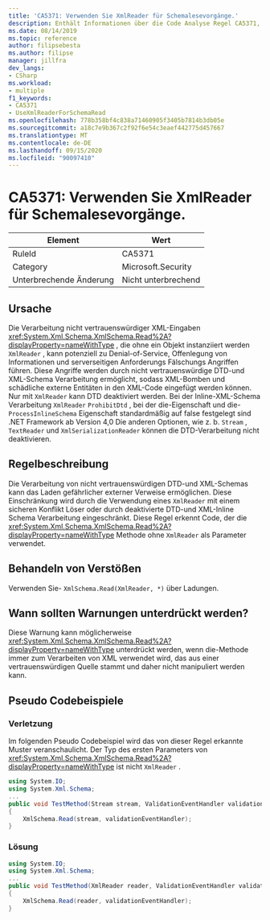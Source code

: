 ```yaml
---
title: 'CA5371: Verwenden Sie XmlReader für Schemalesevorgänge.'
description: Enthält Informationen über die Code Analyse Regel CA5371, einschließlich der Gründe, der Behebung von Verstößen und der Zeit, zu der Sie unterdrückt werden soll.
ms.date: 08/14/2019
ms.topic: reference
author: filipsebesta
ms.author: filipse
manager: jillfra
dev_langs:
- CSharp
ms.workload:
- multiple
f1_keywords:
- CA5371
- UseXmlReaderForSchemaRead
ms.openlocfilehash: 778b358bf4c838a71460905f3405b7814b3db05e
ms.sourcegitcommit: a18c7e9b367c2f92f6e54c3eaef442775d457667
ms.translationtype: MT
ms.contentlocale: de-DE
ms.lasthandoff: 09/15/2020
ms.locfileid: "90097410"
---
```

# <a name="ca5371-use-xmlreader-for-schema-read"></a>CA5371: Verwenden Sie XmlReader für Schemalesevorgänge.

|Element|Wert|
|-|-|
|RuleId|CA5371|
|Category|Microsoft.Security|
|Unterbrechende Änderung|Nicht unterbrechend|

## <a name="cause"></a>Ursache

Die Verarbeitung nicht vertrauenswürdiger XML-Eingaben <xref:System.Xml.Schema.XmlSchema.Read%2A?displayProperty=nameWithType> , die ohne ein Objekt instanziiert werden `XmlReader` , kann potenziell zu Denial-of-Service, Offenlegung von Informationen und serverseitigen Anforderungs Fälschungs Angriffen führen. Diese Angriffe werden durch nicht vertrauenswürdige DTD-und XML-Schema Verarbeitung ermöglicht, sodass XML-Bomben und schädliche externe Entitäten in den XML-Code eingefügt werden können. Nur mit `XmlReader` kann DTD deaktiviert werden. Bei der Inline-XML-Schema Verarbeitung `XmlReader` `ProhibitDtd` , bei der die-Eigenschaft und die- `ProcessInlineSchema` Eigenschaft standardmäßig auf false festgelegt sind .NET Framework ab Version 4,0 Die anderen Optionen, wie z. b. `Stream` , `TextReader` und `XmlSerializationReader` können die DTD-Verarbeitung nicht deaktivieren.

## <a name="rule-description"></a>Regelbeschreibung

Die Verarbeitung von nicht vertrauenswürdigen DTD-und XML-Schemas kann das Laden gefährlicher externer Verweise ermöglichen. Diese Einschränkung wird durch die Verwendung eines `XmlReader` mit einem sicheren Konflikt Löser oder durch deaktivierte DTD-und XML-Inline Schema Verarbeitung eingeschränkt. Diese Regel erkennt Code, der die <xref:System.Xml.Schema.XmlSchema.Read%2A?displayProperty=nameWithType> Methode ohne `XmlReader` als Parameter verwendet.

## <a name="how-to-fix-violations"></a>Behandeln von Verstößen

Verwenden Sie- `XmlSchema.Read(XmlReader, *)` über Ladungen.

## <a name="when-to-suppress-warnings"></a>Wann sollten Warnungen unterdrückt werden?

Diese Warnung kann möglicherweise <xref:System.Xml.Schema.XmlSchema.Read%2A?displayProperty=nameWithType> unterdrückt werden, wenn die-Methode immer zum Verarbeiten von XML verwendet wird, das aus einer vertrauenswürdigen Quelle stammt und daher nicht manipuliert werden kann.

## <a name="pseudo-code-examples"></a>Pseudo Codebeispiele

### <a name="violation"></a>Verletzung

Im folgenden Pseudo Codebeispiel wird das von dieser Regel erkannte Muster veranschaulicht.
Der Typ des ersten Parameters von <xref:System.Xml.Schema.XmlSchema.Read%2A?displayProperty=nameWithType> ist nicht `XmlReader` .

```csharp
using System.IO;
using System.Xml.Schema;
...
public void TestMethod(Stream stream, ValidationEventHandler validationEventHandler)
{
    XmlSchema.Read(stream, validationEventHandler);
}
```

### <a name="solution"></a>Lösung

```csharp
using System.IO;
using System.Xml.Schema;
...
public void TestMethod(XmlReader reader, ValidationEventHandler validationEventHandler)
{
    XmlSchema.Read(reader, validationEventHandler);
}
```

